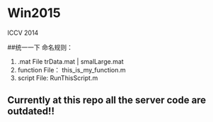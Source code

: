 Win2015
=======

ICCV 2014

##统一一下 命名规则：
1. .mat File  trData.mat |  smalLarge.mat
2. function File： this_is_my_function.m
3. script File:  RunThisScript.m 
## Currently at this repo all the server code are outdated!!



